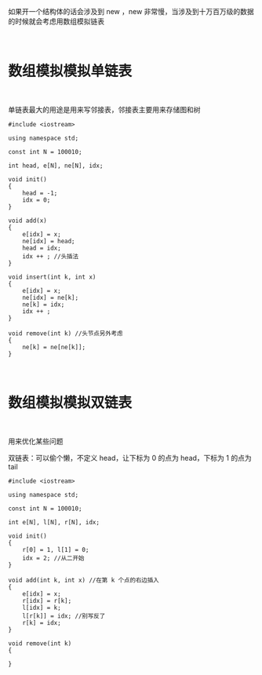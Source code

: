 <p>如果开一个结构体的话会涉及到 new ，new 非常慢，当涉及到十万百万级的数据的时候就会考虑用数组模拟链表</p>

</br>

# 数组模拟模拟单链表

</br>

<p>单链表最大的用途是用来写邻接表，邻接表主要用来存储图和树</p>

```
#include <iostream>

using namespace std;

const int N = 100010;

int head, e[N], ne[N], idx;

void init()
{
    head = -1;
    idx = 0;
}

void add(x)
{
    e[idx] = x;
    ne[idx] = head;
    head = idx;
    idx ++ ; //头插法
}

void insert(int k, int x)
{
    e[idx] = x;
    ne[idx] = ne[k];
    ne[k] = idx;
    idx ++ ;
}

void remove(int k) //头节点另外考虑
{
    ne[k] = ne[ne[k]];
}
```

</br>

# 数组模拟模拟双链表

</br>

<p>用来优化某些问题</p>

<p>双链表：可以偷个懒，不定义 head，让下标为 0 的点为 head，下标为 1 的点为 tail</p>

```
#include <iostream>

using namespace std;

const int N = 100010;

int e[N], l[N], r[N], idx;

void init()
{
    r[0] = 1, l[1] = 0;
    idx = 2; //从二开始
}

void add(int k, int x) //在第 k 个点的右边插入
{
    e[idx] = x;
    r[idx] = r[k];
    l[idx] = k;
    l[r[k]] = idx; //别写反了 
    r[k] = idx;
}

void remove(int k)
{
    
}
```




























